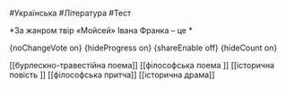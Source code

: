 #Українська #Література #Тест

*За жанром твір «Мойсей» Івана Франка – це *

{noChangeVote on}
{hideProgress on}
{shareEnable off}
{hideCount on}

[[бурлескно-травестійна поема]]
[[філософська поема ]]
[[історична повість ]]
[[філософська притча]]
[[історична драма]]
